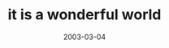 ---
layout: base.njk
title : 'it is a wonderful world' 
view_title : 'it is a wonderful world' 
year : '2003' 
date : '2003-03-04' 
img_file : '/drawing/itisawonderfulworld.png' 
html_file : 'itisawonderfulworld' 
next_html : 'cantletgo.html' 
year_order : '44' 
permalink : "title/{{html_file}}.html"
---